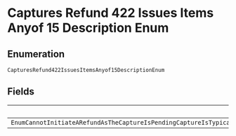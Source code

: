 
# Captures Refund 422 Issues Items Anyof 15 Description Enum

## Enumeration

`CapturesRefund422IssuesItemsAnyof15DescriptionEnum`

## Fields

| Name |
|  --- |
| `EnumCannotInitiateARefundAsTheCaptureIsPendingCaptureIsTypicallyPendingWhenThePayerHasFundedTheTransactionUsingEcheckbankFunded` |

